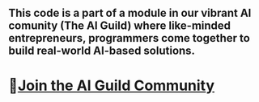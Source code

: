 ## This code is a part of a module in our vibrant AI comunity (The AI Guild) where like-minded entrepreneurs, programmers come together to build real-world AI-based solutions.

# 🚀[Join the AI Guild Community](https://bit.ly/ai-guild-join)

